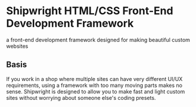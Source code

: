 # Shipwright HTML/CSS Front-End Development Framework
a front-end development framework designed for making beautiful custom websites


## Basis 

If you work in a shop where multiple sites can have very different UI/UX requirements, using a framework with too many moving parts makes no sense.  Shipwright is designed to allow you to make fast and light custom sites without worrying about someone else's coding presets.